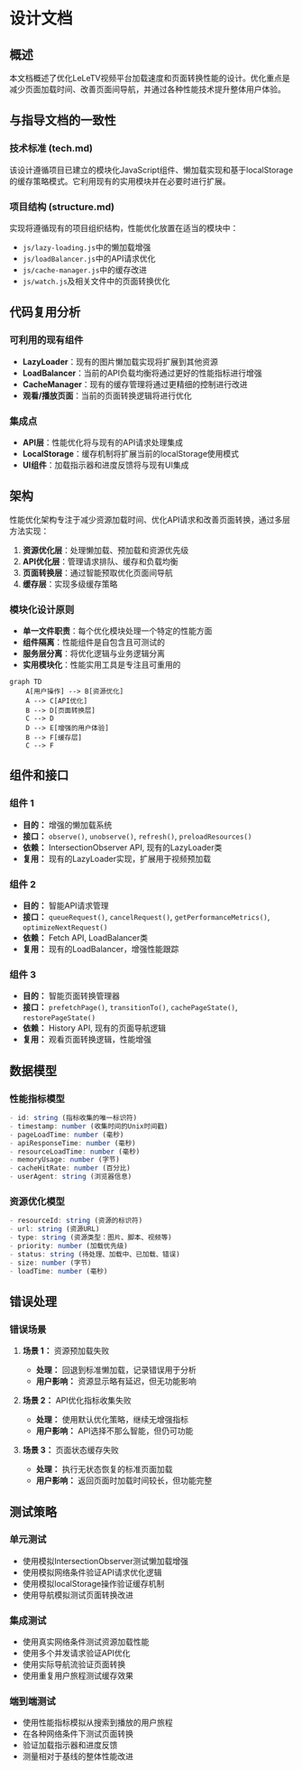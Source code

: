 # 设计文档

## 概述

本文档概述了优化LeLeTV视频平台加载速度和页面转换性能的设计。优化重点是减少页面加载时间、改善页面间导航，并通过各种性能技术提升整体用户体验。

## 与指导文档的一致性

### 技术标准 (tech.md)
该设计遵循项目已建立的模块化JavaScript组件、懒加载实现和基于localStorage的缓存策略模式。它利用现有的实用模块并在必要时进行扩展。

### 项目结构 (structure.md)
实现将遵循现有的项目组织结构，性能优化放置在适当的模块中：
- `js/lazy-loading.js`中的懒加载增强
- `js/loadBalancer.js`中的API请求优化
- `js/cache-manager.js`中的缓存改进
- `js/watch.js`及相关文件中的页面转换优化

## 代码复用分析

### 可利用的现有组件
- **LazyLoader**：现有的图片懒加载实现将扩展到其他资源
- **LoadBalancer**：当前的API负载均衡将通过更好的性能指标进行增强
- **CacheManager**：现有的缓存管理将通过更精细的控制进行改进
- **观看/播放页面**：当前的页面转换逻辑将进行优化

### 集成点
- **API层**：性能优化将与现有的API请求处理集成
- **LocalStorage**：缓存机制将扩展当前的localStorage使用模式
- **UI组件**：加载指示器和进度反馈将与现有UI集成

## 架构

性能优化架构专注于减少资源加载时间、优化API请求和改善页面转换，通过多层方法实现：

1. **资源优化层**：处理懒加载、预加载和资源优先级
2. **API优化层**：管理请求排队、缓存和负载均衡
3. **页面转换层**：通过智能预取优化页面间导航
4. **缓存层**：实现多级缓存策略

### 模块化设计原则
- **单一文件职责**：每个优化模块处理一个特定的性能方面
- **组件隔离**：性能组件是自包含且可测试的
- **服务层分离**：将优化逻辑与业务逻辑分离
- **实用模块化**：性能实用工具是专注且可重用的

```mermaid
graph TD
    A[用户操作] --> B[资源优化]
    A --> C[API优化]
    B --> D[页面转换层]
    C --> D
    D --> E[增强的用户体验]
    B --> F[缓存层]
    C --> F
```

## 组件和接口

### 组件 1
- **目的：** 增强的懒加载系统
- **接口：** `observe()`, `unobserve()`, `refresh()`, `preloadResources()`
- **依赖：** IntersectionObserver API, 现有的LazyLoader类
- **复用：** 现有的LazyLoader实现，扩展用于视频预加载

### 组件 2
- **目的：** 智能API请求管理
- **接口：** `queueRequest()`, `cancelRequest()`, `getPerformanceMetrics()`, `optimizeNextRequest()`
- **依赖：** Fetch API, LoadBalancer类
- **复用：** 现有的LoadBalancer，增强性能跟踪

### 组件 3
- **目的：** 智能页面转换管理器
- **接口：** `prefetchPage()`, `transitionTo()`, `cachePageState()`, `restorePageState()`
- **依赖：** History API, 现有的页面导航逻辑
- **复用：** 观看页面转换逻辑，性能增强

## 数据模型

### 性能指标模型
```javascript
- id: string (指标收集的唯一标识符)
- timestamp: number (收集时间的Unix时间戳)
- pageLoadTime: number (毫秒)
- apiResponseTime: number (毫秒)
- resourceLoadTime: number (毫秒)
- memoryUsage: number (字节)
- cacheHitRate: number (百分比)
- userAgent: string (浏览器信息)
```

### 资源优化模型
```javascript
- resourceId: string (资源的标识符)
- url: string (资源URL)
- type: string (资源类型：图片、脚本、视频等)
- priority: number (加载优先级)
- status: string (待处理、加载中、已加载、错误)
- size: number (字节)
- loadTime: number (毫秒)
```

## 错误处理

### 错误场景
1. **场景 1：** 资源预加载失败
   - **处理：** 回退到标准懒加载，记录错误用于分析
   - **用户影响：** 资源显示略有延迟，但无功能影响

2. **场景 2：** API优化指标收集失败
   - **处理：** 使用默认优化策略，继续无增强指标
   - **用户影响：** API选择不那么智能，但仍可功能

3. **场景 3：** 页面状态缓存失败
   - **处理：** 执行无状态恢复的标准页面加载
   - **用户影响：** 返回页面时加载时间较长，但功能完整

## 测试策略

### 单元测试
- 使用模拟IntersectionObserver测试懒加载增强
- 使用模拟网络条件验证API请求优化逻辑
- 使用模拟localStorage操作验证缓存机制
- 使用导航模拟测试页面转换改进

### 集成测试
- 使用真实网络条件测试资源加载性能
- 使用多个并发请求验证API优化
- 使用实际导航流验证页面转换
- 使用重复用户旅程测试缓存效果

### 端到端测试
- 使用性能指标模拟从搜索到播放的用户旅程
- 在各种网络条件下测试页面转换
- 验证加载指示器和进度反馈
- 测量相对于基线的整体性能改进
